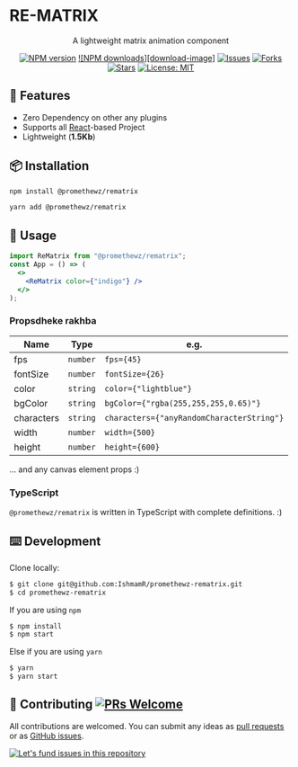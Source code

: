 # RE-MATRIX

<div align="center">

A lightweight matrix animation component

[![NPM version][npm-img]][npm-url] [![NPM downloads][download-image]][download-url]
[![Issues][issue-img]][issue-url] [![Forks][fork-img]][fork-url] [![Stars][star-img]][star-url]
[![License: MIT][mit-img]][mit-url]

</div>

## 🎉 Features

- Zero Dependency on other any plugins
- Supports all [React]-based Project
- Lightweight (<b>1.5Kb</b>)

## 📦 Installation

```bash
npm install @promethewz/rematrix
```

```bash
yarn add @promethewz/rematrix
```

## 🔨 Usage

```jsx
import ReMatrix from "@promethewz/rematrix";
const App = () => (
  <>
    <ReMatrix color={"indigo"} />
  </>
);
```

### Propsdheke rakhba

| Name       | Type     | e.g.                                      |
| ---------- | -------- | ----------------------------------------- |
| fps        | `number` | `fps={45}`                                |
| fontSize   | `number` | `fontSize={26}`                           |
| color      | `string` | `color={"lightblue"}`                     |
| bgColor    | `string` | `bgColor={"rgba(255,255,255,0.65)"}`      |
| characters | `string` | `characters={"anyRandomCharacterString"}` |
| width      | `number` | `width={500}`                             |
| height     | `number` | `height={600}`                            |

... and any canvas element props :)

### TypeScript

`@promethewz/rematrix` is written in TypeScript with complete definitions. :)

## ⌨️ Development

Clone locally:

```bash
$ git clone git@github.com:IshmamR/promethewz-rematrix.git
$ cd promethewz-rematrix
```

If you are using `npm`

```sh
$ npm install
$ npm start
```

Else if you are using `yarn`

```sh
$ yarn
$ yarn start
```

## 🤝 Contributing [![PRs Welcome](https://img.shields.io/badge/PRs-welcome-brightgreen.svg?style=flat-square)](http://makeapullrequest.com)

All contributions are welcomed.
You can submit any ideas as [pull requests](https://github.com/IshmamR/promethewz-rematrix/pulls) or as [GitHub issues](https://github.com/IshmamR/promethewz-rematrix/issues).

[![Let's fund issues in this repository](https://issuehunt.io/static/embed/issuehunt-button-v1.svg)](https://issuehunt.io/r/IshmamR/promethewz-rematrix)

<!-- links -->

[react]: https://reactjs.org/
[mit-img]: https://img.shields.io/github/license/IshmamR/promethewz-rematrix?style=plastic
[mit-url]: ./LICENSE
[npm-img]: https://img.shields.io/npm/v/@promethewz/rematrix.svg
[npm-url]: https://www.npmjs.com/package/@promethewz/rematrix
[download-img]: https://img.shields.io/npm/dt/@promethewz/rematrix.svg
[download-url]: https://www.npmjs.com/package/@promethewz/rematrix
[issue-img]: https://img.shields.io/github/issues/IshmamR/promethewz-rematrix?style=plastic
[issue-url]: https://github.com/IshmamR/promethewz-rematrix/issues
[fork-img]: https://img.shields.io/github/forks/IshmamR/promethewz-rematrix?style=plastic
[fork-url]: https://github.com/IshmamR/promethewz-rematrix/fork
[star-img]: https://img.shields.io/github/stars/IshmamR/promethewz-rematrix
[star-url]: https://github.com/IshmamR/promethewz-rematrix
